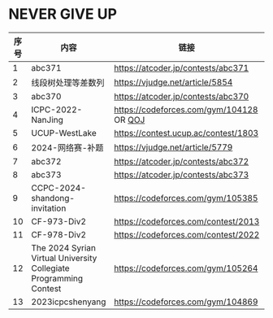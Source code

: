# NEVER GIVE UP

| 序号 | 内容                                                         | 链接                                                         | 状态 |
| ---- | ------------------------------------------------------------ | ------------------------------------------------------------ | ---- |
| 1    | abc371                                                       | <https://atcoder.jp/contests/abc371>                         | OK   |
| 2    | 线段树处理等差数列                                           | <https://vjudge.net/article/5854>                            | OK   |
| 3    | abc370                                                       | <https://atcoder.jp/contests/abc370>                         | OK   |
| 4    | ICPC-2022-NanJing                                            | <https://codeforces.com/gym/104128> OR [QOJ](https://qoj.ac/contest/1093) | OK   |
| 5    | UCUP-WestLake                                                | <https://contest.ucup.ac/contest/1803>                       | PASS |
| 6    | 2024-网络赛-补题                                             | <https://vjudge.net/article/5779>                            | PASS |
| 7    | abc372                                                       | <https://atcoder.jp/contests/abc372>                         | OK   |
| 8    | abc373                                                       | <https://atcoder.jp/contests/abc373>                         | OK   |
| 9    | CCPC-2024-shandong-invitation                                | <https://codeforces.com/gym/105385>                          | OK   |
| 10   | CF-973-Div2                                                  | <https://codeforces.com/contest/2013>                        | OK   |
| 11   | CF-978-Div2                                                  | https://codeforces.com/contest/2022                          | OK   |
| 12   | The 2024 Syrian Virtual University Collegiate Programming Contest | https://codeforces.com/gym/105264                            | OK   |
| 13   | 2023icpcshenyang                                             | https://codeforces.com/gym/104869                            | NOW  |
